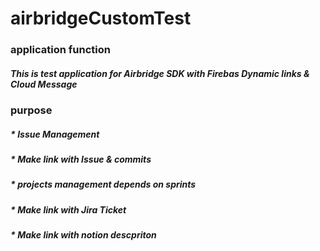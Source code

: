 # airbridgeCustomTest

### application function
##### This is test application for Airbridge SDK with Firebas Dynamic links & Cloud Message

### purpose
##### * Issue Management
##### * Make link with Issue & commits
##### * projects management depends on sprints
##### * Make link with Jira Ticket
##### * Make link with notion descpriton
